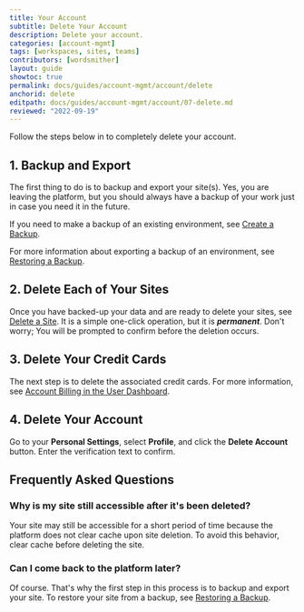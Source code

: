```yaml
---
title: Your Account
subtitle: Delete Your Account
description: Delete your account.
categories: [account-mgmt]
tags: [workspaces, sites, teams]
contributors: [wordsmither]
layout: guide
showtoc: true
permalink: docs/guides/account-mgmt/account/delete
anchorid: delete
editpath: docs/guides/account-mgmt/account/07-delete.md
reviewed: "2022-09-19"
---
```


Follow the steps below in to completely delete your account.

## 1. Backup and Export

The first thing to do is to backup and export your site(s). Yes, you are leaving the platform, but you should always have a backup of your work just in case you need it in the future.

If you need to make a backup of an existing environment, see [Create a Backup](/backups#create-a-backup).

For more information about exporting a backup of an environment, see [Restoring a Backup](/guides/environment-configuration/restore-environment-backup).

## 2. Delete Each of Your Sites

Once you have backed-up your data and are ready to delete your sites, see [Delete a Site](/guides/account-mgmt/workspace-sites-teams/sites#delete-sites). It is a simple one-click operation, but it is **_permanent_**. Don't worry; You will be prompted to confirm before the deletion occurs.

## 3. Delete Your Credit Cards

The next step is to delete the associated credit cards. For more information, see [Account Billing in the User Dashboard](/guides/legacy-dashboard/account-billing#delete-card).

## 4. Delete Your Account

Go to your **Personal Settings**, select **Profile**, and click the **Delete Account** button. Enter the verification text to confirm.

## Frequently Asked Questions

### Why is my site still accessible after it's been deleted?
Your site may still be accessible for a short period of time because the platform does not clear cache upon site deletion. To avoid this behavior, clear cache before deleting the site.

### Can I come back to the platform later?

Of course. That's why the first step in this process is to backup and export your site. To restore your site from a backup, see [Restoring a Backup](/guides/environment-configuration/restore-environment-backup).
